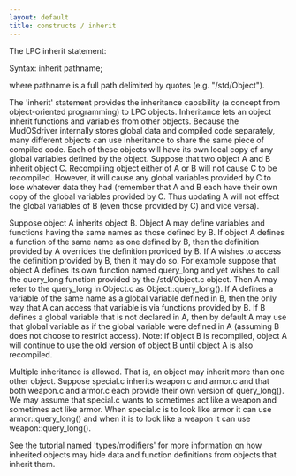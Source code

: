 ```yaml
---
layout: default
title: constructs / inherit
---
```


The LPC inherit statement:

Syntax: inherit pathname;

where pathname is a full path delimited by quotes (e.g. "/std/Object").

The 'inherit' statement provides the inheritance capability (a concept from
object-oriented programming) to LPC objects. Inheritance lets an object
inherit functions and variables from other objects. Because the MudOSdriver
internally stores global data and compiled code separately, many different
objects can use inheritance to share the same piece of compiled code. Each of
these objects will have its own local copy of any global variables defined
by the object. Suppose that two object A and B inherit object C. Recompiling
object either of A or B will not cause C to be recompiled. However, it will
cause any global variables provided by C to lose whatever data they had
(remember that A and B each have their own copy of the global variables
provided by C. Thus updating A will not effect the global variables of B
(even those provided by C) and vice versa).

Suppose object A inherits object B. Object A may define variables and functions
having the same names as those defined by B. If object A defines a function
of the same name as one defined by B, then the definition provided by A
overrides the definition provided by B. If A wishes to access the definition
provided by B, then it may do so. For example suppose that object A defines
its own function named query_long and yet wishes to call the query_long
function provided by the /std/Object.c object. Then A may refer to the
query_long in Object.c as Object::query_long(). If A defines a variable
of the same name as a global variable defined in B, then the only way that A
can access that variable is via functions provided by B. If B defines
a global variable that is not declared in A, then by default A may use that
global variable as if the global variable were defined in A (assuming B does
not choose to restrict access). Note: if object B is recompiled, object A
will continue to use the old version of object B until object A is also
recompiled.

Multiple inheritance is allowed. That is, an object may inherit more than
one other object. Suppose special.c inherits weapon.c and armor.c and that
both weapon.c and armor.c each provide their own version of query_long().
We may assume that special.c wants to sometimes act like a weapon and
sometimes act like armor. When special.c is to look like armor it
can use armor::query_long() and when it is to look like a weapon it
can use weapon::query_long().

See the tutorial named 'types/modifiers' for more information on how
inherited objects may hide data and function definitions from objects that
inherit them.
